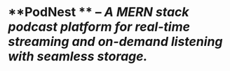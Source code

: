 #  **PodNest ** – *A MERN stack podcast platform for real-time streaming and on-demand listening with seamless storage.*



 
 
